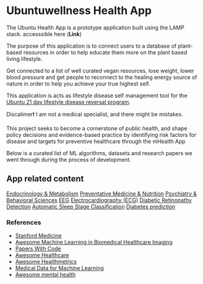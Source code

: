 # Ubuntuwellness Health App

The Ubuntu Health App is a prototype application built using the LAMP stack. accesssible here (**Link**)

The purpose of this application is to connect users to a database of plant-based resources in order to help educate them more on the plant based living lifestyle.

Get connected to a list of well curated vegan resources, lose weight, lower blood pressure and get people to reconnect to the healing energy source of nature in order to help you achieve your true highest self. 

This application is acts as lifestyle disease self management tool for the [Ubuntu 21 day lifestyle disease reversal program](https://ubuntuwellness.com/diabetes-reversal/). 

Discalimer❗ I am not a medical specialist, and there might be mistakes. 

This project seeks to become a cornerstone of public health, and shape policy decisions and evidence-based practice by identifying risk factors for disease and targets for preventive healthcare through the mHealth App

Below is a curated list of ML algorithms, datasets and research papers we went through during the process of development. 

## App related content

[Endocrinology & Metabolism](resources/medical-specialties/endocrinology.md)
[Preventative Medicine & Nutrition](resources/medical-specialties/preventative-medicine.md)
[Psychiatry & Behavioral Sciences](resources/medical-specialties/psychiatry.md)
[EEG](https://paperswithcode.com/area/medical/eeg)
[Electrocardiography (ECG)](https://paperswithcode.com/area/medical/electrocardiography-ecg)
[Diabetic Retinopathy Detection](https://paperswithcode.com/area/medical/diabetic-retinopathy-detection)
[Automatic Sleep Stage Classification](https://paperswithcode.com/task/automatic-sleep-stage-classification)
[Diabetes prediction](https://paperswithcode.com/task/diabetes-prediction)


### References 
  * [Stanford Medicine](https://stanford.cloud-cme.com/default.aspx)
  * [Awesome Machine Learning in Biomedical Healthcare Imaging](https://github.com/XindiWu/Awesome-Machine-Learning-in-Biomedical-Healthcare-Imaging)
  * [Papers With Code](https://paperswithcode.com/area/medical)
  * [Awesome Healthcare](https://github.com/kakoni/awesome-healthcare)
  * [Awesome Healthmetrics](https://github.com/leandromineti/awesome-healthmetrics)
  * [Medical Data for Machine Learning](https://github.com/beamandrew/medical-data)
  * [Awesome mental health](https://github.com/dreamingechoes/awesome-mental-health)



